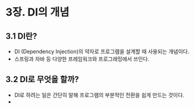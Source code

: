 # 3장. DI의 개념
## 3.1 DI란?
- DI (Dependency Injection)의 약자로 프로그램을 설계할 때 사용되는 개념이다.
- 스프링과 자바 등 다양한 프레임워크와 프로그래밍에서 쓰인다.

## 3.2 DI로 무엇을 할까?
- DI로 하려는 일은 간단히 말해 프로그램의 부분적인 전환을 쉽게 만드는 것이다.
- 